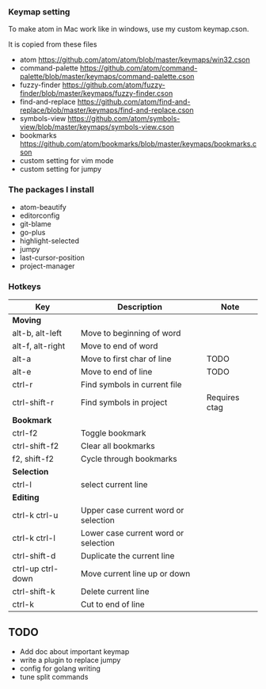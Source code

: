 ### Keymap setting

To make atom in Mac work like in windows, use my custom keymap.cson.

It is copied from these files
- atom https://github.com/atom/atom/blob/master/keymaps/win32.cson
- command-palette https://github.com/atom/command-palette/blob/master/keymaps/command-palette.cson
- fuzzy-finder https://github.com/atom/fuzzy-finder/blob/master/keymaps/fuzzy-finder.cson
- find-and-replace https://github.com/atom/find-and-replace/blob/master/keymaps/find-and-replace.cson
- symbols-view https://github.com/atom/symbols-view/blob/master/keymaps/symbols-view.cson
- bookmarks https://github.com/atom/bookmarks/blob/master/keymaps/bookmarks.cson
- custom setting for vim mode
- custom setting for jumpy

### The packages I install
- atom-beautify
- editorconfig
- git-blame
- go-plus
- highlight-selected
- jumpy
- last-cursor-position
- project-manager

### Hotkeys

| Key | Description | Note |
|-----|-------------|------|
| **Moving** | | |
| alt-b, alt-left | Move to beginning of word | |
| alt-f, alt-right | Move to end of word | |
| alt-a | Move to first char of line | TODO |
| alt-e | Move to end of line | TODO |
| ctrl-r | Find symbols in current file | |
| ctrl-shift-r | Find symbols in project | Requires ctag |
| **Bookmark** | | |
| ctrl-f2 | Toggle bookmark | |
| ctrl-shift-f2 | Clear all bookmarks | |
| f2, shift-f2 | Cycle through bookmarks | |
| **Selection** | | |
| ctrl-l | select current line | |
| **Editing** | | |
| ctrl-k ctrl-u | Upper case current word or selection | |
| ctrl-k ctrl-l | Lower case current word or selection | |
| ctrl-shift-d | Duplicate the current line |
| ctrl-up ctrl-down | Move current line up or down | |
| ctrl-shift-k | Delete current line | |
| ctrl-k | Cut to end of line | |

## TODO

- Add doc about important keymap
- write a plugin to replace jumpy
- config for golang writing
- tune split commands
